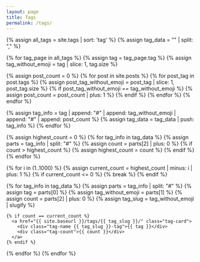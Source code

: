 ```yaml
---
layout: page
title: Tags
permalink: /tags/
---
```


<div class="tags-container">
{% assign all_tags = site.tags | sort: 'tag' %}
{% assign tag_data = "" | split: "," %}

{% for tag_page in all_tags %}
  {% assign tag = tag_page.tag %}
  {% assign tag_without_emoji = tag | slice: 1, tag.size %}
  
  {% assign post_count = 0 %}
  {% for post in site.posts %}
    {% for post_tag in post.tags %}
      {% assign post_tag_without_emoji = post_tag | slice: 1, post_tag.size %}
      {% if post_tag_without_emoji == tag_without_emoji %}
        {% assign post_count = post_count | plus: 1 %}
      {% endif %}
    {% endfor %}
  {% endfor %}
  
  {% assign tag_info = tag | append: "#" | append: tag_without_emoji | append: "#" | append: post_count %}
  {% assign tag_data = tag_data | push: tag_info %}
{% endfor %}

{% assign highest_count = 0 %}
{% for tag_info in tag_data %}
  {% assign parts = tag_info | split: "#" %}
  {% assign count = parts[2] | plus: 0 %}
  {% if count > highest_count %}
    {% assign highest_count = count %}
  {% endif %}
{% endfor %}

{% for i in (1..1000) %}
  {% assign current_count = highest_count | minus: i | plus: 1 %}
  {% if current_count <= 0 %}
    {% break %}
  {% endif %}
  
  {% for tag_info in tag_data %}
    {% assign parts = tag_info | split: "#" %}
    {% assign tag = parts[0] %}
    {% assign tag_without_emoji = parts[1] %}
    {% assign count = parts[2] | plus: 0 %}
    {% assign tag_slug = tag_without_emoji | slugify %}
    
    {% if count == current_count %}
      <a href="{{ site.baseurl }}/tags/{{ tag_slug }}/" class="tag-card">
        <div class="tag-name {{ tag_slug }}-tag">{{ tag }}</div>
        <div class="tag-count">{{ count }}</div>
      </a>
    {% endif %}
  {% endfor %}
{% endfor %}
</div>